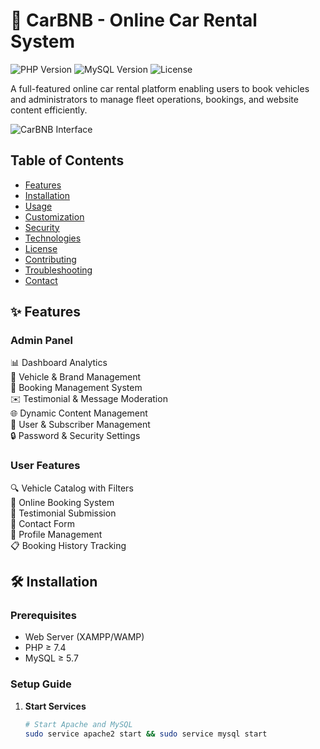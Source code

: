 # 🚗 CarBNB - Online Car Rental System

![PHP Version](https://img.shields.io/badge/PHP-8.0%2B-blueviolet)
![MySQL Version](https://img.shields.io/badge/MySQL-5.7%2B-orange)
![License](https://img.shields.io/badge/License-MIT-green)

A full-featured online car rental platform enabling users to book vehicles and administrators to manage fleet operations, bookings, and website content efficiently.

![CarBNB Interface](https://via.placeholder.com/800x400.png?text=CarBNB+Screenshots)

## Table of Contents
- [Features](#-features)
- [Installation](#-installation)
- [Usage](#-usage)
- [Customization](#-customization)
- [Security](#-security)
- [Technologies](#-technologies)
- [License](#-license)
- [Contributing](#-contributing)
- [Troubleshooting](#-troubleshooting)
- [Contact](#-contact)

## ✨ Features

### **Admin Panel**
📊 Dashboard Analytics  
🚗 Vehicle & Brand Management  
📅 Booking Management System  
✉️ Testimonial & Message Moderation  
🌐 Dynamic Content Management  
👥 User & Subscriber Management  
🔒 Password & Security Settings  

### **User Features**
🔍 Vehicle Catalog with Filters  
📅 Online Booking System  
📝 Testimonial Submission  
💌 Contact Form  
👤 Profile Management  
📋 Booking History Tracking  

## 🛠️ Installation

### Prerequisites
- Web Server (XAMPP/WAMP)
- PHP ≥ 7.4
- MySQL ≥ 5.7

### Setup Guide
1. **Start Services**
   ```bash
   # Start Apache and MySQL
   sudo service apache2 start && sudo service mysql start
